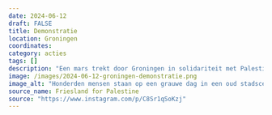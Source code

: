 ```yaml
---
date: 2024-06-12
draft: FALSE
title: Demonstratie
location: Groningen
coordinates: 
category: acties
tags: []
description: "Een mars trekt door Groningen in solidariteit met Palestina. Vervolgens wordt de mars met politiegeweld opgebroken. De politie breekt met opzet mensen hun armen en gebruikt aanvalshonden, schilden en wapenstokken."
image: /images/2024-06-12-groningen-demonstratie.png
image_alt: "Honderden mensen staan op een grauwe dag in een oud stadscentrum met Palestijnse vlaggen en borden en spandoeken voor Palestina."
source_name: Friesland for Palestine
source: "https://www.instagram.com/p/C8Sr1qSoKzj"
---
```

